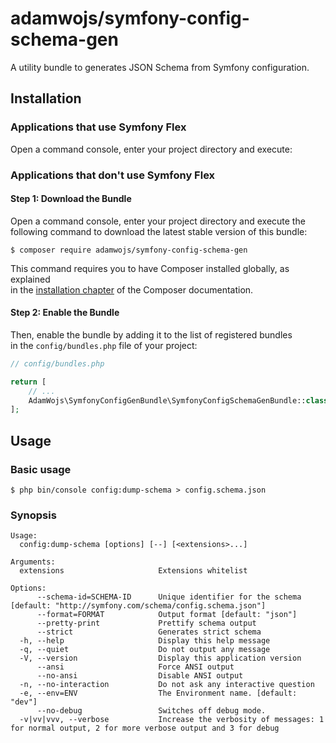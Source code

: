 # adamwojs/symfony-config-schema-gen

A utility bundle to generates JSON Schema from Symfony configuration.

## Installation

### Applications that use Symfony Flex

Open a command console, enter your project directory and execute:

### Applications that don't use Symfony Flex

#### Step 1: Download the Bundle

Open a command console, enter your project directory and execute the  
following command to download the latest stable version of this bundle:

```console
$ composer require adamwojs/symfony-config-schema-gen
```

This command requires you to have Composer installed globally, as explained  
in the [installation chapter](https://getcomposer.org/doc/00-intro.md) of the Composer documentation.

#### Step 2: Enable the Bundle

Then, enable the bundle by adding it to the list of registered bundles  
in the `config/bundles.php` file of your project:

```php
// config/bundles.php

return [
    // ...
    AdamWojs\SymfonyConfigGenBundle\SymfonyConfigSchemaGenBundle::class => ['dev' => true],
];
```

## Usage

### Basic usage

```console
$ php bin/console config:dump-schema > config.schema.json
```

### Synopsis

```
Usage:
  config:dump-schema [options] [--] [<extensions>...]

Arguments:
  extensions                     Extensions whitelist

Options:
      --schema-id=SCHEMA-ID      Unique identifier for the schema [default: "http://symfony.com/schema/config.schema.json"]
      --format=FORMAT            Output format [default: "json"]
      --pretty-print             Prettify schema output
      --strict                   Generates strict schema
  -h, --help                     Display this help message
  -q, --quiet                    Do not output any message
  -V, --version                  Display this application version
      --ansi                     Force ANSI output
      --no-ansi                  Disable ANSI output
  -n, --no-interaction           Do not ask any interactive question
  -e, --env=ENV                  The Environment name. [default: "dev"]
      --no-debug                 Switches off debug mode.
  -v|vv|vvv, --verbose           Increase the verbosity of messages: 1 for normal output, 2 for more verbose output and 3 for debug
```
